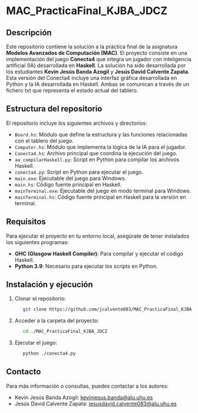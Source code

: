# MAC_PracticaFinal_KJBA_JDCZ

## Descripción

Este repositorio contiene la solución a la práctica final de la asignatura **Modelos Avanzados de Computación (MAC)**. El proyecto consiste en una implementación del juego **Conecta4** que integra un jugador con inteligencia artificial (IA) desarrollada en **Haskell**. La solución ha sido desarrollada por los estudiantes **Kevin Jesús Banda Azogil** y **Jesús David Calvente Zapata**.
Esta versión del Conecta4 incluye una interfaz gráfica desarrollada en Python y la IA desarrollada en Haskell. Ambas se comunican a través de un fichero txt que representa el estado actual del tablero.

## Estructura del repositorio

El repositorio incluye los siguientes archivos y directorios:

- `Board.hs`: Módulo que define la estructura y las funciones relacionadas con el tablero del juego.
- `Computer.hs`: Módulo que implementa la lógica de la IA para el jugador.
- `Conecta4.hs`: Archivo principal que coordina la ejecución del juego.
- `aa_compilarHaskell.py`: Script en Python para compilar los archivos Haskell.
- `conecta4.py`: Script en Python para ejecutar el juego.
- `main.exe`: Ejecutable del juego para Windows.
- `main.hs`: Código fuente principal en Haskell.
- `mainTerminal.exe`: Ejecutable del juego en modo terminal para Windows.
- `mainTerminal.hs`: Código fuente principal en Haskell para la versión en terminal.

## Requisitos

Para ejecutar el proyecto en tu entorno local, asegúrate de tener instalados los siguientes programas:

- **GHC (Glasgow Haskell Compiler)**: Para compilar y ejecutar el código Haskell.
- **Python 3.9**: Necesario para ejecutar los scripts en Python.

## Instalación y ejecución
   1. Clonar el repositorio:

      ```bash
         git clone https://github.com/jcalvente083/MAC_PracticaFinal_KJBA_JDCZ.git
      ```

   2. Acceder a la carpeta del proyecto:
      
      ```bash
         cd ./MAC_PracticaFinal_KJBA_JDCZ
      ```
   
   3. Ejecutar el juego:
      
      ```bash
         python ./conecta4.py
      ```


## Contacto

Para más información o consultas, puedes contactar a los autores:

- Kevin Jesús Banda Azogil: kevinjesus.banda@alu.uhu.es
- Jesús David Calvente Zapata: jesusdavid.calvente083@alu.uhu.es
